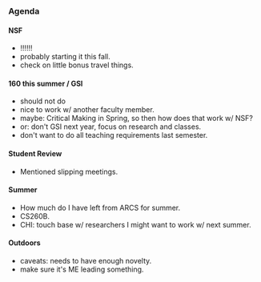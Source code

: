 ### Agenda

#### NSF
- !!!!!!
- probably starting it this fall.
- check on little bonus travel things.

#### 160 this summer / GSI
- should not do
- nice to work w/ another faculty member.
- maybe: Critical Making in Spring, so then how does that work w/ NSF?
- or: don't GSI next year, focus on research and classes.
- don't want to do all teaching requirements last semester.

#### Student Review
- Mentioned slipping meetings.

#### Summer
- How much do I have left from ARCS for summer.
- CS260B. 
- CHI: touch base w/ researchers I might want to work w/ next summer.

#### Outdoors
- caveats: needs to have enough novelty.
- make sure it's ME leading something.
